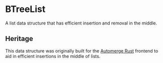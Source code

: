 # BTreeList

A list data structure that has efficient insertion and removal in the middle.

## Heritage

This data structure was originally built for the [Automerge Rust](https://github.com/automerge/automerge-rs) frontend to aid in efficient insertions in the middle of lists.
